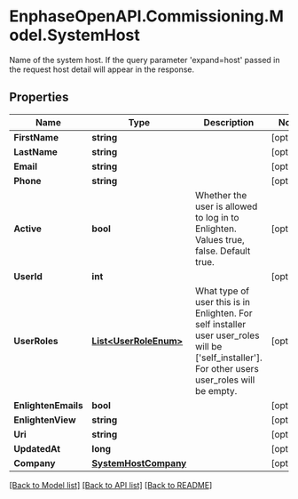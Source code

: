 # EnphaseOpenAPI.Commissioning.Model.SystemHost
Name of the system host. If the query parameter 'expand=host' passed in the request host detail will appear in the response.

## Properties

Name | Type | Description | Notes
------------ | ------------- | ------------- | -------------
**FirstName** | **string** |  | [optional] 
**LastName** | **string** |  | [optional] 
**Email** | **string** |  | [optional] 
**Phone** | **string** |  | [optional] 
**Active** | **bool** | Whether the user is allowed to log in to Enlighten. Values true, false. Default true. | [optional] 
**UserId** | **int** |  | [optional] 
**UserRoles** | [**List&lt;UserRoleEnum&gt;**](UserRoleEnum.md) | What type of user this is in Enlighten. For self installer user user_roles will be [&#39;self_installer&#39;]. For other users user_roles will be empty. | [optional] 
**EnlightenEmails** | **bool** |  | [optional] 
**EnlightenView** | **string** |  | [optional] 
**Uri** | **string** |  | [optional] 
**UpdatedAt** | **long** |  | [optional] 
**Company** | [**SystemHostCompany**](SystemHostCompany.md) |  | [optional] 

[[Back to Model list]](../README.md#documentation-for-models) [[Back to API list]](../README.md#documentation-for-api-endpoints) [[Back to README]](../README.md)

